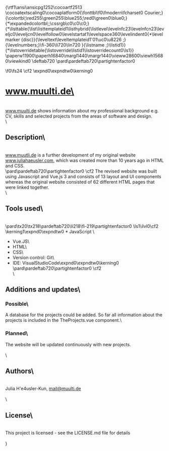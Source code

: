 {\rtf1\ansi\ansicpg1252\cocoartf2513
\cocoatextscaling0\cocoaplatform0{\fonttbl\f0\fmodern\fcharset0 Courier;}
{\colortbl;\red255\green255\blue255;\red0\green0\blue0;}
{\*\expandedcolortbl;;\cssrgb\c0\c0\c0;}
{\*\listtable{\list\listtemplateid1\listhybrid{\listlevel\levelnfc23\levelnfcn23\leveljc0\leveljcn0\levelfollow0\levelstartat1\levelspace360\levelindent0{\*\levelmarker \{disc\}}{\leveltext\leveltemplateid1\'01\uc0\u8226 ;}{\levelnumbers;}\fi-360\li720\lin720 }{\listname ;}\listid1}}
{\*\listoverridetable{\listoverride\listid1\listoverridecount0\ls1}}
\paperw11900\paperh16840\margl1440\margr1440\vieww28600\viewh15680\viewkind0
\deftab720
\pard\pardeftab720\partightenfactor0

\f0\fs24 \cf2 \expnd0\expndtw0\kerning0
# www.muulti.de\
\
www.muulti.de shows information about my professional background e.g. CV, skills and selected projects from the areas of software and design.    \
 \
## Description\
 \
www.muutli.de is a further development of my original website www.juliahaeusler.com, which was created more than 10 years ago in HTML and CSS. \
\pard\pardeftab720\partightenfactor0
\cf2 The revised website was built using Javascript and Vue.js 3 and consists of 13 layout and UI components whereas the original website consisted of 62 different HTML pages that were linked together.\
\
## Tools used\
\
\pard\tx20\tx218\pardeftab720\li218\fi-219\partightenfactor0
\ls1\ilvl0\cf2 \kerning1\expnd0\expndtw0 * JavaScript \
* Vue.JS\
* HTML\
* CSS\
* Version control: Git\
* IDE: VisualStudioCode\expnd0\expndtw0\kerning0
\
\pard\pardeftab720\partightenfactor0
\cf2 \
\
## Additions and updates\
### Possible\
A database for the projects could be added. So far all information about the projects is included in the TheProjects.vue component.\
### Planned\
The website will be updated continuously with new projects.\
\
\
## Authors\
\
Julia H\'e4usler-Kun, mail@muulti.de\
\
\
## License\
\
This project is licensed - see the LICENSE.md file for details\
\
}